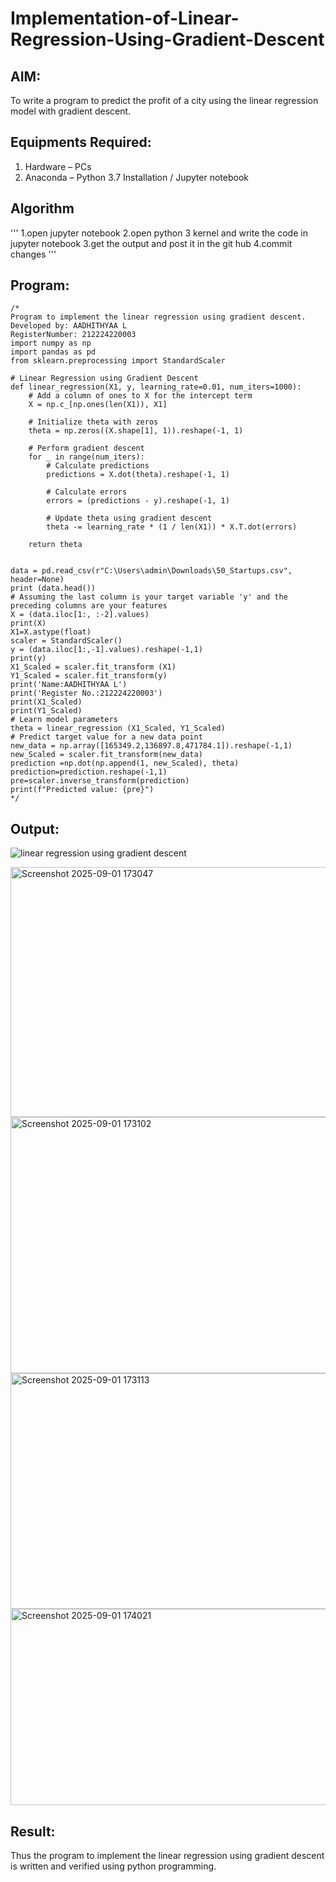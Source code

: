 # Implementation-of-Linear-Regression-Using-Gradient-Descent

## AIM:
To write a program to predict the profit of a city using the linear regression model with gradient descent.

## Equipments Required:
1. Hardware – PCs
2. Anaconda – Python 3.7 Installation / Jupyter notebook

## Algorithm
'''
1.open jupyter notebook
2.open python 3 kernel and write the code in jupyter notebook
3.get the output and post it in the git hub
4.commit changes
'''

## Program:
```
/*
Program to implement the linear regression using gradient descent.
Developed by: AADHITHYAA L
RegisterNumber: 212224220003
import numpy as np
import pandas as pd
from sklearn.preprocessing import StandardScaler

# Linear Regression using Gradient Descent
def linear_regression(X1, y, learning_rate=0.01, num_iters=1000):
    # Add a column of ones to X for the intercept term
    X = np.c_[np.ones(len(X1)), X1]

    # Initialize theta with zeros
    theta = np.zeros((X.shape[1], 1)).reshape(-1, 1)

    # Perform gradient descent
    for _ in range(num_iters):
        # Calculate predictions
        predictions = X.dot(theta).reshape(-1, 1)

        # Calculate errors
        errors = (predictions - y).reshape(-1, 1)

        # Update theta using gradient descent
        theta -= learning_rate * (1 / len(X1)) * X.T.dot(errors)

    return theta


data = pd.read_csv(r"C:\Users\admin\Downloads\50_Startups.csv", header=None)
print (data.head())
# Assuming the last column is your target variable 'y' and the preceding columns are your features
X = (data.iloc[1:, :-2].values)
print(X)
X1=X.astype(float)
scaler = StandardScaler()
y = (data.iloc[1:,-1].values).reshape(-1,1)
print(y)
X1_Scaled = scaler.fit_transform (X1)
Y1_Scaled = scaler.fit_transform(y)
print('Name:AADHITHYAA L')
print('Register No.:212224220003')
print(X1_Scaled)
print(Y1_Scaled)
# Learn model parameters
theta = linear_regression (X1_Scaled, Y1_Scaled)
# Predict target value for a new data point
new_data = np.array([165349.2,136897.8,471784.1]).reshape(-1,1)
new_Scaled = scaler.fit_transform(new_data)
prediction =np.dot(np.append(1, new_Scaled), theta)
prediction=prediction.reshape(-1,1)
pre=scaler.inverse_transform(prediction)
print(f"Predicted value: {pre}") 
*/
```

## Output:
![linear regression using gradient descent](sam.png)

<img width="984" height="400" alt="Screenshot 2025-09-01 173047" src="https://github.com/user-attachments/assets/0883e29a-b51a-48b7-8d9f-ad1264c751e5" />
<img width="703" height="410" alt="Screenshot 2025-09-01 173102" src="https://github.com/user-attachments/assets/09cc998b-55b9-40bf-b75c-f6b9e47fc481" />
<img width="787" height="377" alt="Screenshot 2025-09-01 173113" src="https://github.com/user-attachments/assets/8787570d-5e6f-4a1c-9b89-fdf938bd4c61" />
<img width="565" height="314" alt="Screenshot 2025-09-01 174021" src="https://github.com/user-attachments/assets/890f82db-e35a-4edd-adff-3f86eef65b5b" />







## Result:
Thus the program to implement the linear regression using gradient descent is written and verified using python programming.
